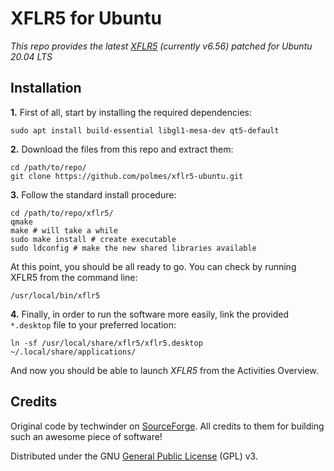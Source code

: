 # XFLR5 for Ubuntu

*This repo provides the latest [XFLR5](http://www.xflr5.tech/xflr5.htm) (currently v6.56) patched for Ubuntu 20.04 LTS*

## Installation

**1.** First of all, start by installing the required dependencies:
```
sudo apt install build-essential libgl1-mesa-dev qt5-default
```

**2.** Download the files from this repo and extract them:
```
cd /path/to/repo/
git clone https://github.com/polmes/xflr5-ubuntu.git
```

**3.** Follow the standard install procedure:
```
cd /path/to/repo/xflr5/
qmake
make # will take a while
sudo make install # create executable
sudo ldconfig # make the new shared libraries available
```

At this point, you should be all ready to go. You can check by running XFLR5 from the command line:
```
/usr/local/bin/xflr5
```

**4.** Finally, in order to run the software more easily, link the provided `*.desktop` file to your preferred location:
```
ln -sf /usr/local/share/xflr5/xflr5.desktop ~/.local/share/applications/
```
And now you should be able to launch *XFLR5* from the Activities Overview.

## Credits

Original code by techwinder on [SourceForge](https://sourceforge.net/projects/xflr5/). All credits to them for building such an awesome piece of software!

Distributed under the GNU [General Public License](https://www.gnu.org/licenses/gpl.html) (GPL) v3.
